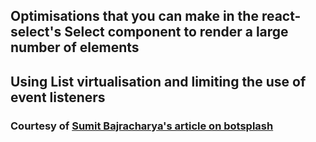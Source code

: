## Optimisations that you can make in the react-select's Select component to render a large number of elements

## Using List virtualisation and limiting the use of event listeners

### Courtesy of <a href="https://www.botsplash.com/post/optimize-your-react-select-component-to-smoothly-render-10k-data">Sumit Bajracharya's article on botsplash</a>
